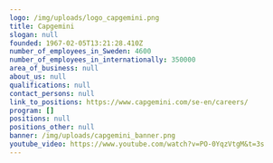 ```yaml
---
logo: /img/uploads/logo_capgemini.png
title: Capgemini
slogan: null
founded: 1967-02-05T13:21:28.410Z
number_of_employees_in_Sweden: 4600
number_of_employees_in_internationally: 350000
area_of_business: null
about_us: null
qualifications: null
contact_persons: null
link_to_positions: https://www.capgemini.com/se-en/careers/
program: []
positions: null
positions_other: null
banner: /img/uploads/capgemini_banner.png
youtube_video: https://www.youtube.com/watch?v=PO-0YqzVtgM&t=3s
---
```

